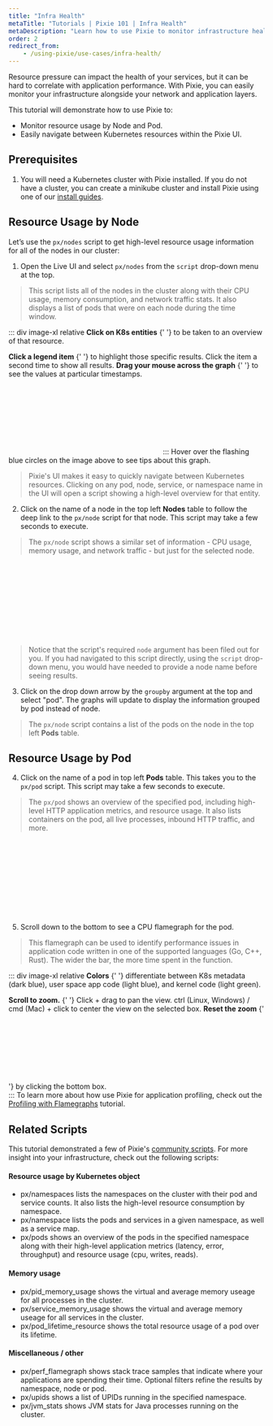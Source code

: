 ```yaml
---
title: "Infra Health"
metaTitle: "Tutorials | Pixie 101 | Infra Health"
metaDescription: "Learn how to use Pixie to monitor infrastructure health."
order: 2
redirect_from:
    - /using-pixie/use-cases/infra-health/
---
```


Resource pressure can impact the health of your services, but it can be hard to correlate with application performance. With Pixie, you can easily monitor your infrastructure alongside your network and application layers.

This tutorial will demonstrate how to use Pixie to:

- Monitor resource usage by Node and Pod.
- Easily navigate between Kubernetes resources within the Pixie UI.

<YouTube youTubeId="2dFIpiBryu8"/>

## Prerequisites

1. You will need a Kubernetes cluster with Pixie installed. If you do not have a cluster, you can create a minikube cluster and install Pixie using one of our [install guides](/installing-pixie/install-guides/).

## Resource Usage by Node

Let’s use the `px/nodes` script to get high-level resource usage information for all of the nodes in our cluster:

1. Open the <CloudLink url="/">Live UI</CloudLink> and select `px/nodes` from the `script` drop-down menu at the top.

> This script lists all of the nodes in the cluster along with their CPU usage, memory consumption, and network traffic stats. It also displays a list of pods that were on each node during the time window.

::: div image-xl relative
<PoiTooltip top={21} left={20}>
<strong>Click on K8s entities</strong>
{' '}
to be taken to an overview of that resource.
</PoiTooltip>

<PoiTooltip top={44} left={35}>
<strong>Click a legend item</strong>
{' '}
to highlight those specific results. Click the item a second time to show all results.
</PoiTooltip>

<PoiTooltip top={27} left={58}>
<strong>Drag your mouse across the graph</strong>
{' '}
to see the values at particular timestamps.
</PoiTooltip>

<svg title='' src='use-case-tutorials/nodes.png'/>
:::

<Alert variant="outlined" severity="info">
  Hover over the flashing blue circles on the image above to see tips about this graph.
</Alert>

> Pixie's UI makes it easy to quickly navigate between Kubernetes resources. Clicking on any pod, node, service, or namespace name in the UI will open a script showing a high-level overview for that entity.

2. Click on the name of a node in the top left **Nodes** table to follow the deep link to the `px/node` script for that node. This script may take a few seconds to execute.

> The `px/node` script shows a similar set of information - CPU usage, memory usage, and network traffic - but just for the selected node.

<svg title='' src='use-case-tutorials/node.png'/>

> Notice that the script's required `node` argument has been filed out for you. If you had navigated to this script directly, using the `script` drop-down menu, you would have needed to provide a node name before seeing results.

3. Click on the drop down arrow by the `groupby` argument at the top and select "pod". The graphs will update to display the information grouped by pod instead of node.

> The `px/node` script contains a list of the pods on the node in the top left **Pods** table.

## Resource Usage by Pod

4. Click on the name of a pod in top left **Pods** table. This takes you to the `px/pod` script. This script may take a few seconds to execute.

> The `px/pod` shows an overview of the specified pod, including high-level HTTP application metrics, and resource usage. It also lists containers on the pod, all live processes, inbound HTTP traffic, and more.

<svg title='' src='use-case-tutorials/pod.png'/>

5. Scroll down to the bottom to see a CPU flamegraph for the pod.

> This flamegraph can be used to identify performance issues in application code written in one of the supported languages (Go, C++, Rust). The wider the bar, the more time spent in the function.

::: div image-xl relative
<PoiTooltip top={30} left={18}>
<strong>Colors</strong>
{' '}
differentiate between K8s metadata (dark blue), user space app code (light blue), and kernel code (light green).
</PoiTooltip>

<PoiTooltip top={44} left={50}>
<strong>Scroll to zoom.</strong>
{' '}
Click + drag to pan the view. ctrl (Linux, Windows) / cmd (Mac) + click to center the view on the selected box.
</PoiTooltip>

<PoiTooltip top={83} left={58}>
<strong>Reset the zoom</strong>
{' '}
by clicking the bottom box.
</PoiTooltip>

<svg title='' src='use-case-tutorials/pod_flamegraph.png'/>
:::

<Alert variant="outlined" severity="info">
  To learn more about how use Pixie for application profiling, check out the <a href="/tutorials/pixie-101/profiler/">Profiling with Flamegraphs</a> tutorial.
</Alert>

## Related Scripts

This tutorial demonstrated a few of Pixie's [community scripts](https://github.com/pixie-io/pixie/tree/main/src/pxl_scripts). For more insight into your infrastructure, check out the following scripts:

#### Resource usage by Kubernetes object

- <CloudLink url="/script/namespaces">px/namespaces</CloudLink> lists the namespaces on the cluster with their pod and service counts. It also lists the high-level resource consumption by namespace.
- <CloudLink url="/script/namespace">px/namespace</CloudLink> lists the pods and services in a given namespace, as well as a service map.
- <CloudLink url="/script/pods">px/pods</CloudLink> shows an overview of the pods in the specified namespace along with their high-level application metrics (latency, error, throughput) and resource usage (cpu, writes, reads).

#### Memory usage

- <CloudLink url="script/pid_memory_usage">px/pid_memory_usage</CloudLink> shows the virtual and average memory useage for all processes in the cluster.
- <CloudLink url="script/service_memory_usage">px/service_memory_usage</CloudLink> shows the virtual and average memory useage for all services in the cluster.
- <CloudLink url="script/pod_lifetime_resource">px/pod_lifetime_resource</CloudLink> shows the total resource usage of a pod over its lifetime.

#### Miscellaneous / other

- <CloudLink url="script/perf_flamegraph">px/perf_flamegraph</CloudLink> shows stack trace samples that indicate where your applications are spending their time. Optional filters refine the results by namespace, node or pod.
- <CloudLink url="script/upids">px/upids</CloudLink> shows a list of UPIDs running in the specified namespace.
- <CloudLink url="script/jvm_stats">px/jvm_stats</CloudLink> shows JVM stats for Java processes running on the cluster.
